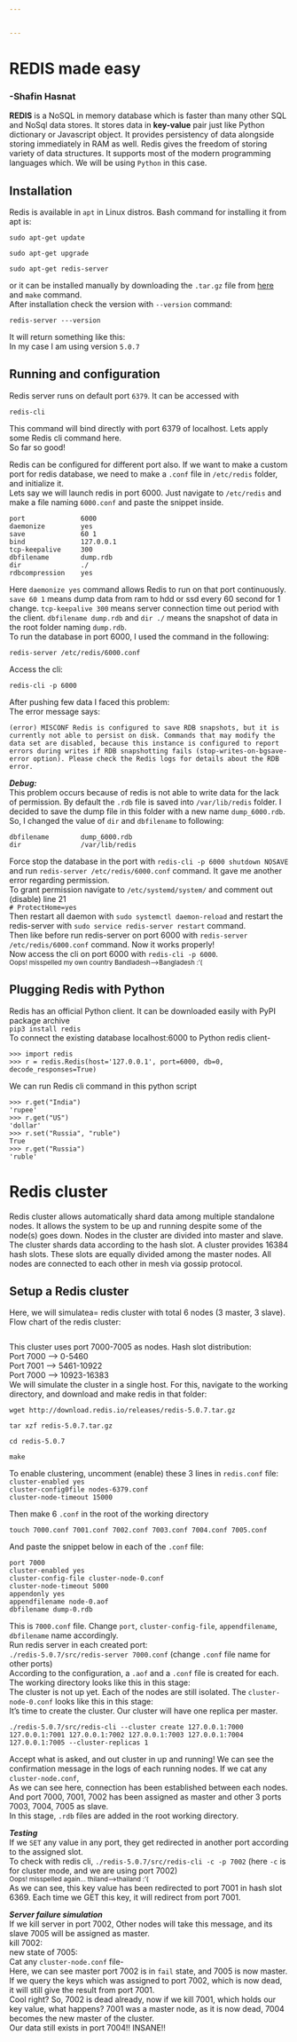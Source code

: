 ```yaml
---


---
```


<h1 id="redis-made-easy">REDIS made easy</h1>
<h3>-Shafin Hasnat</h3> 
<p><img src="https://i.ibb.co/T2n60wq/redis-logo.png" alt=""><br>
<strong>REDIS</strong> is a NoSQL in memory database which is faster than many other SQL and NoSql data stores. It stores data in <strong>key-value</strong> pair just like Python dictionary or Javascript object. It provides persistency of data alongside storing immediately in RAM as well. Redis gives the freedom of storing variety of data structures. It supports most of the modern programming languages which. We will be using <code>Python</code> in this case.</p>
<h2 id="installation">Installation</h2>
<p>Redis is available in <code>apt</code>  in Linux distros. Bash command for installing it from apt is:</p>
<pre class=" language-bash"><code class="prism  language-bash"><span class="token function">sudo</span> <span class="token function">apt-get</span> update
</code></pre>
<pre class=" language-bash"><code class="prism  language-bash"><span class="token function">sudo</span> <span class="token function">apt-get</span> upgrade
</code></pre>
<pre class=" language-bash"><code class="prism  language-bash"><span class="token function">sudo</span> <span class="token function">apt-get</span> redis-server
</code></pre>
<p>or it can be installed manually by downloading the <code>.tar.gz</code> file from <a href="http://download.redis.io/releases/">here</a> and <code>make</code> command.<br>
After installation check the version with <code>--version</code> command:</p>
<pre class=" language-bash"><code class="prism  language-bash">redis-server ---version
</code></pre>
<p>It will return something like this:<br>
<img src="https://i.ibb.co/R04kqWH/001-ver.png" alt=""><br>
In  my case I am using version <code>5.0.7</code></p>
<h2 id="running-and-configuration">Running and configuration</h2>
<p>Redis server runs on default port <code>6379</code>. It can be accessed with</p>
<pre class=" language-bash"><code class="prism  language-bash">redis-cli
</code></pre>
<p>This command will bind directly with port 6379 of localhost. Lets apply some Redis cli command here.<br>
<img src="https://i.ibb.co/gRs1Dmq/003-def-port-play.png" alt=""><br>
So far so good!</p>
<p>Redis can be configured for different port also. If we want to make a custom port for redis database, we need to make a <code>.conf</code> file in <code>/etc/redis</code> folder, and initialize it.<br>
Lets say we will launch redis in port 6000. Just navigate to <code>/etc/redis</code> and make a file naming <code>6000.conf</code> and paste the snippet inside.</p>
<pre class=" language-bash"><code class="prism  language-bash">port              6000
daemonize         <span class="token function">yes</span>
save              60 1
bind              127.0.0.1
tcp-keepalive     300
dbfilename        dump.rdb
<span class="token function">dir</span>               ./
rdbcompression    <span class="token function">yes</span>
</code></pre>
<p>Here <code>daemonize yes</code> command allows Redis to run on that port continuously. <code>save 60 1</code> means dump data from ram to hdd or ssd every 60 second for 1 change. <code>tcp-keepalive 300</code> means server connection time out period with the client. <code>dbfilename dump.rdb</code> and <code>dir ./</code> means the snapshot of data in the root folder naming <code>dump.rdb</code>.<br>
To run the database in port 6000, I used the command in the following:</p>
<pre class=" language-bash"><code class="prism  language-bash">redis-server /etc/redis/6000.conf
</code></pre>
<p>Access the cli:</p>
<pre class=" language-bash"><code class="prism  language-bash">redis-cli -p 6000
</code></pre>
<p>After pushing few data I faced this problem:<br>
<img src="https://i.ibb.co/d2JYy38/002-rdb-error.png" alt=""><br>
The error message says:</p>
<pre><code>(error) MISCONF Redis is configured to save RDB snapshots, but it is currently not able to persist on disk. Commands that may modify the data set are disabled, because this instance is configured to report errors during writes if RDB snapshotting fails (stop-writes-on-bgsave-error option). Please check the Redis logs for details about the RDB error.
</code></pre>
<p><em><strong>Debug:</strong></em><br>
This problem occurs because of redis is not able to write data for the lack of permission. By default the <code>.rdb</code> file is saved into <code>/var/lib/redis</code> folder. I decided to save the dump file in this folder with a new name <code>dump_6000.rdb</code>. So, I changed the value of <code>dir</code> and <code>dbfilename</code> to following:</p>
<pre><code>dbfilename        dump_6000.rdb
dir               /var/lib/redis
</code></pre>
<p>Force stop the database in the port with <code>redis-cli -p 6000 shutdown NOSAVE</code> and run <code>redis-server /etc/redis/6000.conf</code> command. It gave me another error regarding permission.<br>
<img src="https://i.ibb.co/Y8jGBHH/004-permission-error.png" alt=""><br>
To grant permission navigate to <code>/etc/systemd/system/</code> and comment out (disable) line 21<br>
<code># ProtectHome=yes</code><br>
Then restart all daemon with <code>sudo systemctl daemon-reload</code> and restart the redis-server with <code>sudo service redis-server restart</code> command.<br>
Then like before run redis-server on port 6000 with <code>redis-server /etc/redis/6000.conf</code> command. Now it works properly!<br>
Now access the cli on port 6000 with <code>redis-cli -p 6000</code>.<br>
<img src="https://i.ibb.co/q5MXcT4/005-debug-6000.png" alt=""><br>
<sup>Oops! misspelled my own country Bandladesh–&gt;Bangladesh :’(</sup></p>
<h2 id="plugging-redis-with-python">Plugging Redis with Python</h2>
<p>Redis has an official Python client. It can be downloaded easily with PyPI package archive<br>
<code>pip3 install redis</code><br>
To connect the existing database localhost:6000 to Python redis client-</p>
<pre class=" language-python"><code class="prism  language-python"><span class="token operator">&gt;&gt;</span><span class="token operator">&gt;</span> <span class="token keyword">import</span> redis
<span class="token operator">&gt;&gt;</span><span class="token operator">&gt;</span> r <span class="token operator">=</span> redis<span class="token punctuation">.</span>Redis<span class="token punctuation">(</span>host<span class="token operator">=</span><span class="token string">'127.0.0.1'</span><span class="token punctuation">,</span> port<span class="token operator">=</span><span class="token number">6000</span><span class="token punctuation">,</span> db<span class="token operator">=</span><span class="token number">0</span><span class="token punctuation">,</span> decode_responses<span class="token operator">=</span><span class="token boolean">True</span><span class="token punctuation">)</span>
</code></pre>
<p>We can run Redis cli command in this python script</p>
<pre class=" language-python"><code class="prism  language-python"><span class="token operator">&gt;&gt;</span><span class="token operator">&gt;</span> r<span class="token punctuation">.</span>get<span class="token punctuation">(</span><span class="token string">"India"</span><span class="token punctuation">)</span>
<span class="token string">'rupee'</span>
<span class="token operator">&gt;&gt;</span><span class="token operator">&gt;</span> r<span class="token punctuation">.</span>get<span class="token punctuation">(</span><span class="token string">"US"</span><span class="token punctuation">)</span>
<span class="token string">'dollar'</span>
<span class="token operator">&gt;&gt;</span><span class="token operator">&gt;</span> r<span class="token punctuation">.</span><span class="token builtin">set</span><span class="token punctuation">(</span><span class="token string">"Russia"</span><span class="token punctuation">,</span> <span class="token string">"ruble"</span><span class="token punctuation">)</span>
<span class="token boolean">True</span>
<span class="token operator">&gt;&gt;</span><span class="token operator">&gt;</span> r<span class="token punctuation">.</span>get<span class="token punctuation">(</span><span class="token string">"Russia"</span><span class="token punctuation">)</span>
<span class="token string">'ruble'</span>
</code></pre>
<h1 id="redis-cluster">Redis cluster</h1>
<p>Redis cluster allows automatically shard data among multiple standalone nodes. It allows the system to be up and running despite some of the node(s) goes down.  Nodes in the cluster are divided into master and slave. The cluster shards data according to the hash slot. A cluster provides 16384 hash slots. These slots are equally divided among the master nodes. All nodes are connected to each other in mesh via gossip protocol.</p>
<h2 id="setup-a-redis-cluster">Setup a Redis cluster</h2>
<p>Here, we will simulatea= redis cluster with total 6 nodes (3 master, 3 slave). Flow chart of the redis cluster:</p>
<p><img src="https://i.ibb.co/4grCJkH/flow.jpg" alt=""></p>
<p>This cluster uses port 7000-7005 as nodes. Hash slot distribution:<br>
Port 7000 —&gt; 0-5460<br>
Port 7001 —&gt; 5461-10922<br>
Port 7000 —&gt; 10923-16383<br>
We will simulate the cluster in a single host. For this, navigate to the working directory, and download and make redis in that folder:</p>
<pre><code>wget http://download.redis.io/releases/redis-5.0.7.tar.gz
</code></pre>
<pre><code>tar xzf redis-5.0.7.tar.gz
</code></pre>
<pre><code>cd redis-5.0.7
</code></pre>
<pre><code>make
</code></pre>
<p>To enable clustering, uncomment (enable) these 3 lines in <code>redis.conf</code> file:<br>
<code>cluster-enabled yes</code><br>
<code>cluster-config0file nodes-6379.conf</code><br>
<code>cluster-node-timeout 15000</code></p>
<p>Then make 6 <code>.conf</code> in the root of the working directory</p>
<pre><code>touch 7000.conf 7001.conf 7002.conf 7003.conf 7004.conf 7005.conf
</code></pre>
<p>And paste the snippet below in each of the <code>.conf</code> file:</p>
<pre class=" language-bash"><code class="prism  language-bash">port 7000
cluster-enabled <span class="token function">yes</span>
cluster-config-file cluster-node-0.conf
cluster-node-timeout 5000
appendonly <span class="token function">yes</span>
appendfilename node-0.aof
dbfilename dump-0.rdb
</code></pre>
<p>This is <code>7000.conf</code> file. Change <code>port</code>, <code>cluster-config-file</code>, <code>appendfilename</code>, <code>dbfilename</code> name accordingly.<br>
Run redis server in each created port:<br>
<code>./redis-5.0.7/src/redis-server 7000.conf</code> (change <code>.conf</code> file name for other ports)<br>
According to the configuration, a <code>.aof</code> and a <code>.conf</code> file is created for each. The working directory looks like this in this stage:<br>
<img src="https://i.ibb.co/kmKS5YN/006-folder-ls-1.png" alt=""><br>
The cluster is not up yet. Each of the nodes are still isolated. The <code>cluster-node-0.conf</code> looks like this in this stage:<br>
<img src="https://i.ibb.co/kMBFxzn/007-cat-conf-1.png" alt=""><br>
It’s time to create the cluster. Our cluster will have one replica per master.</p>
<pre><code>./redis-5.0.7/src/redis-cli --cluster create 127.0.0.1:7000 127.0.0.1:7001 127.0.0.1:7002 127.0.0.1:7003 127.0.0.1:7004 127.0.0.1:7005 --cluster-replicas 1
</code></pre>
<p>Accept what is asked, and out cluster in up and running! We can see the confirmation message in the logs of each running nodes. If we cat any <code>cluster-node.conf</code>,<br>
<img src="https://i.ibb.co/G70mFmL/012-cat-conf-2.png" alt=""><br>
As we can see here, connection has been established between each nodes. And port 7000, 7001, 7002 has been assigned as master and other 3 ports 7003, 7004, 7005 as slave.<br>
In this stage, <code>.rdb</code> files are added in the root working directory.<br>
<img src="https://i.ibb.co/GRKKtcx/011-folder-ls-2.png" alt=""></p>
<p><em><strong>Testing</strong></em><br>
If we <code>SET</code> any value in any port, they get redirected in another port according to the assigned slot.<br>
To check with redis cli, <code>./redis-5.0.7/src/redis-cli -c -p 7002</code> (here <code>-c</code> is for cluster mode, and we are using port 7002)<br>
<img src="https://i.ibb.co/VSmS1cQ/014-node-2-before-fail-assign-1.png" alt=""><br>
<sup>Oops! misspelled again… thiland—&gt;thailand :’(</sup><br>
As we can see, this key value has been redirected to port 7001 in hash slot 6369. Each time we GET this key, it will redirect from port 7001.</p>
<p><em><strong>Server failure simulation</strong></em><br>
If we kill server in port 7002, Other nodes will take this message, and its slave 7005 will be assigned as master.<br>
kill 7002:<br>
<img src="https://i.ibb.co/V3NDm6p/019-kill-7002.png" alt=""><br>
new state of 7005:<br>
<img src="https://i.ibb.co/Z67ccqH/020-7005-master.png" alt=""><br>
Cat any <code>cluster-node.conf</code> file-<br>
<img src="https://i.ibb.co/LpzPWwf/013-node-2-fail.png" alt=""><br>
Here, we can see master port 7002 is in <code>fail</code> state, and 7005 is now master.<br>
If we query the keys which was assigned to port 7002, which is now dead, it will still give the result from port 7001.<br>
<img src="https://i.ibb.co/p2yrxf0/016-node-2-failure-handle.png" alt=""><br>
Cool right? So, 7002 is dead already, now if we kill 7001, which holds our key value, what happens? 7001 was a master node, as it is now dead, 7004 becomes the new master of the cluster.<br>
<img src="https://i.ibb.co/82gw9md/021-kill-7001-7002-get-thiland.png" alt=""><br>
Our data still exists in port 7004!! INSANE!!</p>

